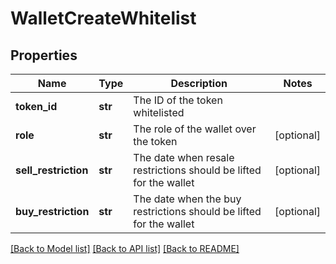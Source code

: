 # WalletCreateWhitelist

## Properties
Name | Type | Description | Notes
------------ | ------------- | ------------- | -------------
**token_id** | **str** | The ID of the token whitelisted | 
**role** | **str** | The role of the wallet over the token | [optional] 
**sell_restriction** | **str** | The date when resale restrictions should be lifted for the wallet | [optional] 
**buy_restriction** | **str** | The date when the buy restrictions should be lifted for the wallet | [optional] 

[[Back to Model list]](../README.md#documentation-for-models) [[Back to API list]](../README.md#documentation-for-api-endpoints) [[Back to README]](../README.md)


